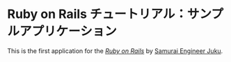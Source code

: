 # Ruby on Rails チュートリアル：サンプルアプリケーション
This is the first application for the
[*Ruby on Rails*](http://rubyonrails.org/)
by [Samurai Engineer Juku](http://www.sejuku.net/).

